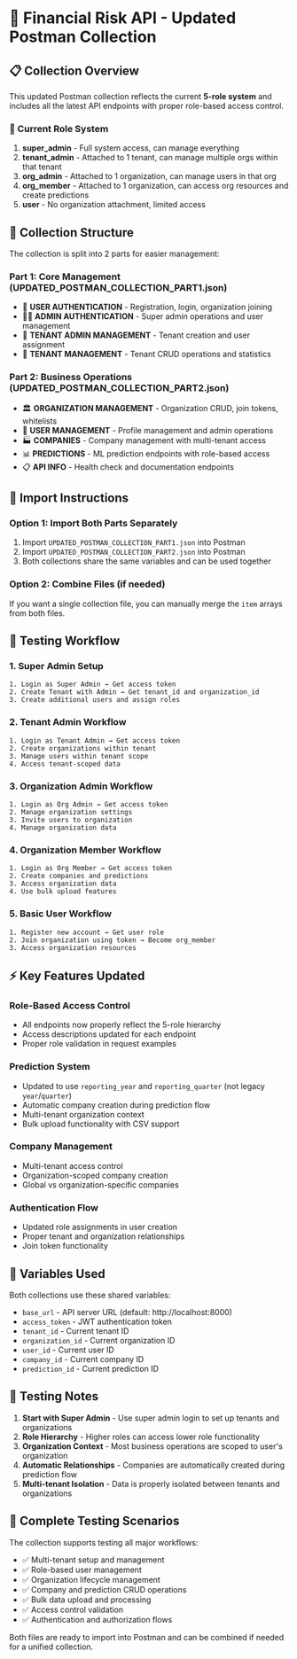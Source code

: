 # 🏦 Financial Risk API - Updated Postman Collection

## 📋 Collection Overview

This updated Postman collection reflects the current **5-role system** and includes all the latest API endpoints with proper role-based access control.

### 🎯 Current Role System

1. **super_admin** - Full system access, can manage everything
2. **tenant_admin** - Attached to 1 tenant, can manage multiple orgs within that tenant  
3. **org_admin** - Attached to 1 organization, can manage users in that org
4. **org_member** - Attached to 1 organization, can access org resources and create predictions
5. **user** - No organization attachment, limited access

## 📁 Collection Structure

The collection is split into 2 parts for easier management:

### Part 1: Core Management (UPDATED_POSTMAN_COLLECTION_PART1.json)
- 🔐 **USER AUTHENTICATION** - Registration, login, organization joining
- 👨‍💼 **ADMIN AUTHENTICATION** - Super admin operations and user management
- 🎯 **TENANT ADMIN MANAGEMENT** - Tenant creation and user assignment
- 🏢 **TENANT MANAGEMENT** - Tenant CRUD operations and statistics

### Part 2: Business Operations (UPDATED_POSTMAN_COLLECTION_PART2.json)
- 🏛️ **ORGANIZATION MANAGEMENT** - Organization CRUD, join tokens, whitelists
- 👥 **USER MANAGEMENT** - Profile management and admin operations
- 🏭 **COMPANIES** - Company management with multi-tenant access
- 📊 **PREDICTIONS** - ML prediction endpoints with role-based access
- 📋 **API INFO** - Health check and documentation endpoints

## 🔧 Import Instructions

### Option 1: Import Both Parts Separately
1. Import `UPDATED_POSTMAN_COLLECTION_PART1.json` into Postman
2. Import `UPDATED_POSTMAN_COLLECTION_PART2.json` into Postman
3. Both collections share the same variables and can be used together

### Option 2: Combine Files (if needed)
If you want a single collection file, you can manually merge the `item` arrays from both files.

## 🚀 Testing Workflow

### 1. Super Admin Setup
```
1. Login as Super Admin → Get access token
2. Create Tenant with Admin → Get tenant_id and organization_id
3. Create additional users and assign roles
```

### 2. Tenant Admin Workflow
```
1. Login as Tenant Admin → Get access token
2. Create organizations within tenant
3. Manage users within tenant scope
4. Access tenant-scoped data
```

### 3. Organization Admin Workflow
```
1. Login as Org Admin → Get access token
2. Manage organization settings
3. Invite users to organization
4. Manage organization data
```

### 4. Organization Member Workflow
```
1. Login as Org Member → Get access token
2. Create companies and predictions
3. Access organization data
4. Use bulk upload features
```

### 5. Basic User Workflow
```
1. Register new account → Get user role
2. Join organization using token → Become org_member
3. Access organization resources
```

## ⚡ Key Features Updated

### Role-Based Access Control
- All endpoints now properly reflect the 5-role hierarchy
- Access descriptions updated for each endpoint
- Proper role validation in request examples

### Prediction System
- Updated to use `reporting_year` and `reporting_quarter` (not legacy `year`/`quarter`)
- Automatic company creation during prediction flow
- Multi-tenant organization context
- Bulk upload functionality with CSV support

### Company Management
- Multi-tenant access control
- Organization-scoped company creation
- Global vs organization-specific companies

### Authentication Flow
- Updated role assignments in user creation
- Proper tenant and organization relationships
- Join token functionality

## 🔄 Variables Used

Both collections use these shared variables:
- `base_url` - API server URL (default: http://localhost:8000)
- `access_token` - JWT authentication token
- `tenant_id` - Current tenant ID
- `organization_id` - Current organization ID  
- `user_id` - Current user ID
- `company_id` - Current company ID
- `prediction_id` - Current prediction ID

## 📝 Testing Notes

1. **Start with Super Admin** - Use super admin login to set up tenants and organizations
2. **Role Hierarchy** - Higher roles can access lower role functionality
3. **Organization Context** - Most business operations are scoped to user's organization
4. **Automatic Relationships** - Companies are automatically created during prediction flow
5. **Multi-tenant Isolation** - Data is properly isolated between tenants and organizations

## 🎯 Complete Testing Scenarios

The collection supports testing all major workflows:
- ✅ Multi-tenant setup and management
- ✅ Role-based user management  
- ✅ Organization lifecycle management
- ✅ Company and prediction CRUD operations
- ✅ Bulk data upload and processing
- ✅ Access control validation
- ✅ Authentication and authorization flows

Both files are ready to import into Postman and can be combined if needed for a unified collection.
